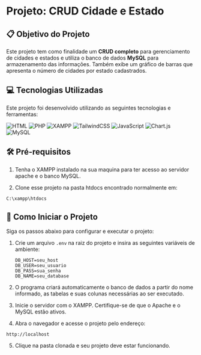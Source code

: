 # Projeto: CRUD Cidade e Estado

## 📋 Objetivo do Projeto

Este projeto tem como finalidade um **CRUD completo** para gerenciamento de cidades e estados e utiliza o banco de dados **MySQL** para armazenamento das informações. Também exibe um gráfico de barras que apresenta o número de cidades por estado cadastrados.

## 💻 Tecnologias Utilizadas

Este projeto foi desenvolvido utilizando as seguintes tecnologias e ferramentas:

![HTML](https://img.shields.io/badge/HTML-E34F26?style=for-the-badge&logo=html5&logoColor=white)
![PHP](https://img.shields.io/badge/PHP-777BB4?style=for-the-badge&logo=php&logoColor=white)
![XAMPP](https://img.shields.io/badge/XAMPP-FB7A24?style=for-the-badge&logo=xampp&logoColor=white)
![TailwindCSS](https://img.shields.io/badge/TailwindCSS-06B6D4?style=for-the-badge&logo=tailwindcss&logoColor=white)
![JavaScript](https://img.shields.io/badge/JavaScript-F7DF1E?style=for-the-badge&logo=javascript&logoColor=black)
![Chart.js](https://img.shields.io/badge/Chart.js-FF6384?style=for-the-badge&logo=chartdotjs&logoColor=white)
![MySQL](https://img.shields.io/badge/MySQL-4479A1?style=for-the-badge&logo=mysql&logoColor=white)

## 🛠️ Pré-requisitos

1. Tenha o XAMPP instalado na sua maquina para ter acesso ao servidor apache e o banco MySQL.

2. Clone esse projeto na pasta htdocs encontrado normalmente em:

```
C:\xampp\htdocs
```

## 🚀 Como Iniciar o Projeto

Siga os passos abaixo para configurar e executar o projeto:

1. Crie um arquivo `.env` na raiz do projeto e insira as seguintes variáveis de ambiente:
    ```env
    DB_HOST=seu_host
    DB_USER=seu_usuario
    DB_PASS=sua_senha
    DB_NAME=seu_database
    ```
2. O programa criará automaticamente o banco de dados a partir do nome informado, as tabelas e suas colunas necessárias ao ser executado.

3. Inicie o servidor com o XAMPP. Certifique-se de que o Apache e o MySQL estão ativos.

4. Abra o navegador e acesse o projeto pelo endereço:

```
http://localhost
```

5. Clique na pasta clonada e seu projeto deve estar funcionando.
